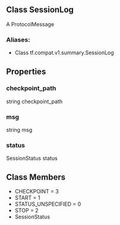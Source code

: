 ## Class SessionLog
A ProtocolMessage
### Aliases:
- Class tf.compat.v1.summary.SessionLog
## Properties
### checkpoint_path
string checkpoint_path
### msg
string msg
### status
SessionStatus status
## Class Members
- CHECKPOINT = 3
- START = 1
- STATUS_UNSPECIFIED = 0
- STOP = 2
- SessionStatus
